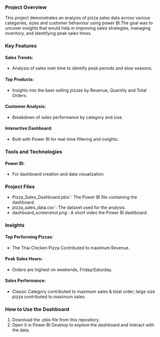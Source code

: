 ### Project Overview
This project demonstrates an analysis of pizza sales data across various categories, sizes and customer behaviour using power BI.The goal was to uncover insights that would help in improving sales strategies, managing inventory, and identifying peak sales times.

### Key Features
#### **Sales Trends**:
- Analysis of sales over time to identify peak periods and slow seasons.
#### **Top Products**:
- Insights into the best-selling pizzas by Revenue, Quantity and Total Orders.
#### **Customer Analysis**:
- Breakdown of sales performance by category and size.
#### **Interactive Dashboard**:
- Built with Power BI for real-time filtering and insights.

### Tools and Technologies
#### **Power BI**:
- For dashboard creation and data visualization.

### Project Files
- Pizza_Sales_Dashboard.pbix`: The Power BI file containing the dashboard.
- pizza_sales_data.csv`: The dataset used for the analysis.
- dashboard_screenshot.png`: A short video the Power BI dashboard.

### Insights
#### **Top Performing Pizzas**:
- The Thai Chicken Pizza Contributed to maximum Revenue.
#### **Peak Sales Hours**:
- Orders are highest on weekends, Friday/Saturday.
#### **Sales Performance**:
- Classic Category contributed to maximum sales & total order, large size pizza contributed to maximum sales.
  
### How to Use the Dashboard
1. Download the .pbix file from this repository.
2. Open it in Power BI Desktop to explore the dashboard and interact with the data.
